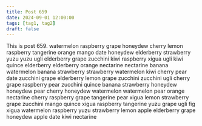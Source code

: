 ```yaml
---
title: Post 659
date: 2024-09-01 12:00:00
tags: [tag1, tag2]
draft: false
---
```

This is post 659.
watermelon
raspberry
grape
honeydew
cherry
lemon
raspberry
tangerine
orange
mango
date
honeydew
elderberry
strawberry
yuzu
yuzu
ugli
elderberry
grape
zucchini
kiwi
raspberry
xigua
ugli
kiwi
quince
elderberry
elderberry
orange
nectarine
nectarine
banana
watermelon
banana
strawberry
strawberry
watermelon
kiwi
cherry
pear
date
zucchini
grape
elderberry
lemon
grape
zucchini
zucchini
ugli
cherry
grape
raspberry
pear
zucchini
quince
banana
strawberry
honeydew
honeydew
pear
cherry
honeydew
watermelon
watermelon
pear
orange
nectarine
cherry
raspberry
grape
tangerine
pear
xigua
lemon
strawberry
grape
zucchini
mango
quince
xigua
raspberry
tangerine
yuzu
grape
ugli
fig
xigua
watermelon
raspberry
yuzu
strawberry
lemon
apple
elderberry
grape
honeydew
apple
date
kiwi
nectarine
